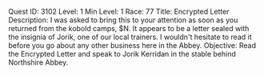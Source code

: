 Quest ID: 3102
Level: 1
Min Level: 1
Race: 77
Title: Encrypted Letter
Description: I was asked to bring this to your attention as soon as you returned from the kobold camps, $N. It appears to be a letter sealed with the insignia of Jorik, one of our local trainers. I wouldn't hesitate to read it before you go about any other business here in the Abbey.
Objective: Read the Encrypted Letter and speak to Jorik Kerridan in the stable behind Northshire Abbey.

